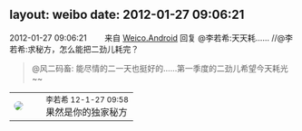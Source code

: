 layout: weibo
date: 2012-01-27 09:06:21
---
<meta name="referrer" content="no-referrer" />

2012-01-27 09:06:21  &nbsp;&nbsp;&nbsp;&nbsp;&nbsp;&nbsp; 来自 <a href="http://app.weibo.com/t/feed/l4RWD" rel="nofollow">Weico.Android</a>
回复 @李若希:天天耗…… //@李若希:求秘方，怎么能把二劲儿耗完？
>  @风二码畜: 能尽情的二一天也挺好的……第一季度的二劲儿希望今天耗光~~ ​​​

<table style="width: 100%;">
  <tr>
    <td style="width: 40px;"><img style="border-radius:50%" src="https://tvax2.sinaimg.cn/crop.0.0.512.512.50/6421e548ly8g08ij342i6j20e80e8q34.jpg?KID=imgbed,tva&Expires=1624463419&ssig=%2BeGAazjwlM"></td>
    <td colspan="2"><small>李若希 12-1-27 09:58</small><br/>果然是你的独家秘方</td>
  </tr>
</table>
